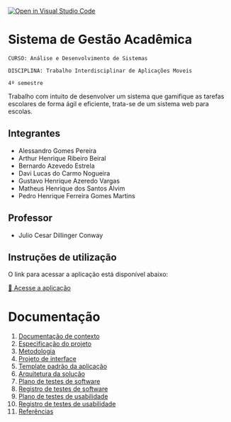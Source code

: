 [![Open in Visual Studio Code](https://classroom.github.com/assets/open-in-vscode-2e0aaae1b6195c2367325f4f02e2d04e9abb55f0b24a779b69b11b9e10269abc.svg)](https://classroom.github.com/online_ide?assignment_repo_id=15715573&assignment_repo_type=AssignmentRepo)

# Sistema de Gestão Acadêmica

`CURSO: Análise e Desenvolvimento de Sistemas`

`DISCIPLINA: Trabalho Interdisciplinar de Aplicações Moveis`

`4º semestre`

Trabalho com intuito de desenvolver um sistema que
gamifique as tarefas escolares de forma
ágil e eficiente, trata-se de um sistema
web para escolas.

## Integrantes

* Alessandro Gomes Pereira
* Arthur Henrique Ribeiro Beiral
* Bernardo Azevedo Estrela
* Davi Lucas do Carmo Nogueira
* Gustavo Henrique Azeredo Vargas
* Matheus Henrique dos Santos Alvim
* Pedro Henrique Ferreira Gomes Martins

## Professor

* Julio Cesar Dillinger Conway

## Instruções de utilização

O link para acessar a aplicação está disponível abaixo:

[🔗 Acesse a aplicação](https://exemplo.com)

# Documentação

<ol>
<li><a href="DOCS/01-Contexto.md"> Documentação de contexto</a></li>
<li><a href="DOCS/02-Especificacao.md"> Especificação do projeto</a></li>
<li><a href="DOCS/03-Metodologia.md"> Metodologia</a></li>
<li><a href="DOCS/04-Projeto-interface.md"> Projeto de interface</a></li>
<li><a href="DOCS/05-Template-padrao.md"> Template padrão da aplicação</a></li>
<li><a href="DOCS/06-Arquitetura-solucao.md"> Arquitetura da solução</a></li>
<li><a href="DOCS/07-Plano-testes-software.md"> Plano de testes de software</a></li>
<li><a href="DOCS/08-Registro-testes-software.md"> Registro de testes de software</a></li>
<li><a href="DOCS/09-Plano-testes-usabilidade.md"> Plano de testes de usabilidade</a></li>
<li><a href="DOCS/10-Registro-testes-usabilidade.md"> Registro de testes de usabilidade</a></li>
<li><a href="DOCS/11-Referencias.md"> Referências</a></li>
</ol>
